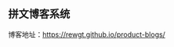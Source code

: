 
拼文博客系统
----------

博客地址：<a target="_blank" rel="noopener" href="https://rewgt.github.io/product-blogs/">https://rewgt.github.io/product-blogs/</a>
